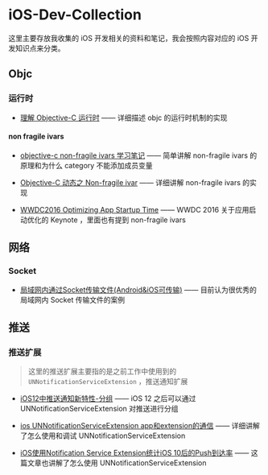 # iOS-Dev-Collection

这里主要存放我收集的 iOS 开发相关的资料和笔记，我会按照内容对应的 iOS 开发知识点来分类。

## Objc

### 运行时

- [理解 Objective-C 运行时](https://juejin.im/post/5a951ceb5188257a8929dbc1#heading-7) —— 详细描述 objc 的运行时机制的实现 

#### non fragile ivars

- [objective-c non-fragile ivars 学习笔记](https://blog.csdn.net/fly1183989782/article/details/81050782) —— 简单讲解 non-fragile ivars 的原理和为什么 category 不能添加成员变量

- [Objective-C 动态之 Non-fragile ivar](http://jefferyfan.com/programing/iOS/non-fragile-ivar/) —— 详细讲解 non-fragile ivars 的实现

- [WWDC2016 Optimizing App Startup Time](https://developer.apple.com/videos/play/wwdc2016/406/) —— WWDC 2016 关于应用启动优化的 Keynote ，里面也有提到 non-fragile ivars

## 网络

### Socket

- [局域网内通过Socket传输文件(Android&iOS可传输)](https://www.jianshu.com/p/8738d32e5668)  —— 目前认为很优秀的局域网内 Socket 传输文件的案例

## 推送

### 推送扩展

> 这里的推送扩展主要指的是之前工作中使用到的 `UNNotificationServiceExtension` ，推送通知扩展

- [iOS12中推送通知新特性-分组](https://www.jianshu.com/p/4961b425213a) —— iOS 12 之后可以通过 UNNotificationServiceExtension 对推送进行分组

- [ios UNNotificationServiceExtension app和extension的通信](https://www.jianshu.com/p/26b96b991eaf) —— 详细讲解了怎么使用和调试 UNNotificationServiceExtension

- [iOS使用Notification Service Extension统计iOS 10后的Push到达率](https://www.jianshu.com/p/ef65afc95c4a) —— 这篇文章也讲解了怎么使用 UNNotificationServiceExtension